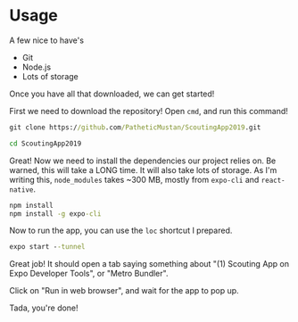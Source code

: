 # Usage

A few nice to have's

- Git
- Node.js
- Lots of storage

Once you have all that downloaded, we can get started!

First we need to download the repository! Open `cmd`, and run this command!

```cmd
git clone https://github.com/PatheticMustan/ScoutingApp2019.git

cd ScoutingApp2019
```

Great! Now we need to install the dependencies our project relies on. Be warned, this will take a LONG time. It will also take lots of storage. As I'm writing this, `node_modules` takes ~300 MB, mostly from `expo-cli` and `react-native`.

```cmd
npm install
npm install -g expo-cli
```

Now to run the app, you can use the `loc` shortcut I prepared.

```cmd
expo start --tunnel
```

Great job! It should open a tab saying something about "(1) Scouting App on Expo Developer Tools", or "Metro Bundler".

Click on "Run in web browser", and wait for the app to pop up.

Tada, you're done!
